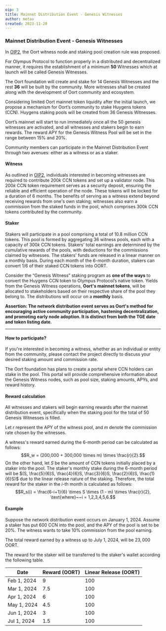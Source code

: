 ```yaml
---
oip: 3
title: Mainnet Distribution Event - Genesis Witnesses
author: metav
created: 2023-11-20
---
```


### Mainnet Distribution Event - Genesis Witnesses

In [OIP2](https://github.com/oort-tech/OIPs/blob/master/OIPS/oip-2.md), the Oort witness node and staking pool creation rule was proposed. 

For Olympus Protocol to function properly in a distributed and decentralized manner, it requires the establishment of a minimum **50** Witnesses which at launch will be called Genesis Witnesses. 

The Oort foundation will create and stake for 14 Genesis Witnesses and the rest **36** will be built by the community. More witnesses shall be created along with the development of Oort community and ecosystem.

Considering limited Oort mainnet token liquidity after the initial launch, we propose a mechanism for Oort’s community to stake Huygens tokens (CCN). Huygens staking pools will be created from 36 Genesis Witnesses. 

Oort’s mainnet will start to run immediately once all the 50 genesis witnesses are activated, and all witnesses and stakers begin to earn rewards. The reward APY for the Genesis Witness Pool will be set in the range between 15% and 20%.

Community members can participate in the Mainnet Distribution Event through two avenues: either as a witness or as a staker.

#### Witness
As outlined in [OIP2](https://github.com/oort-tech/OIPs/blob/master/OIPS/oip-2.md), individuals interested in becoming witnesses are required to contribute $200k$ CCN tokens and set up a validator node. This $200k$ CCN token requirement serves as a security deposit, ensuring the reliable and efficient operation of the node. These tokens will be locked for a duration of 6 months. The benefits of serving as a witness extend beyond receiving rewards from one's own staking; witnesses also earn a commission from the staked funds in the pool, which comprises $300k$ CCN tokens contributed by the community.

#### Staker
Stakers will participate in a pool comprising a total of 10.8 million CCN tokens. This pool is formed by aggregating 36 witness pools, each with a capacity of $300k$ CCN tokens. Stakers' total earnings are determined by the cumulative rewards of the pools, with deductions for the commissions claimed by witnesses. The stakers' funds are released in a linear manner on a monthly basis. During each month of the 6-month duration, stakers can convert 1/6 of their staked CCN tokens into OORT.

Consider the “Genesis Witness” staking program as **one of the ways** to convert the Huygens CCN token to Olympus Protocol’s native token. Yields from the Genesis Witness operations, **Oort's mainnet tokens**, will be allocated to stakeholders based on their respective share of the pool they belong to. The distributions will occur on a **monthly** basis.

**Assertion: The network distribution event serves as Oort's method for encouraging active community participation, hastening decentralization, and promoting early node adoption. It is distinct from both the TGE date and token listing date.**

---
#### How to participate?
If you're interested in becoming a witness, whether as an individual or entity from the community, please contact the project directly to discuss your desired staking amount and commission rate.

The Oort foundation has plans to create a portal where CCN holders can stake in the pool. This portal will provide comprehensive information about the Genesis Witness nodes, such as pool size, staking amounts, APYs, and reward history.

#### Reward calculation
All witnesses and stakers will begin earning rewards after the mainnet distribution event, specifically when the staking pool for the total of 50 Genesis Witnesses is filled.

Let $r$ represent the APY of the witness pool, and $m$ denote the commission rate chosen by the witnesses.

A witness's reward earned during the 6-month period can be calculated as follows: $$R_w = (200,000 + 300,000 \times m) \times \frac{r}{2}.$$ On the other hand, let $S$ be the amount of CCN tokens initially placed by a staker into the pool. The staker's monthly stake during the 6-month period will be $(S, \frac{5}{6}S, \frac{4}{6}S, \frac{3}{6}S, \frac{2}{6}S, \frac{1}{6}S)$ due to the linear release nature of the staking. Therefore, the total reward for the staker in the $i$-th month is calculated as follows: $$R_s(i) = \frac{6-i+1}{6} \times S \times (1 - m) \times \frac{r}{2}, \text{where}~~i = 1,2,3,4,5,6.$$ 

#### Example
Suppose the network distribution event occurs on January 1, 2024. Assume a staker has put $600$ CCN into the pool, and the APY of the pool is set to be 20%. The witness wants to take 10% commission from the pool earning. 

The total reward earned by a witness up to July 1, 2024, will be $23,000$ OORT.

The reward for the staker will be transferred to the staker's wallet according the following table.

| Date | Reward (OORT) | Linear Release (OORT) |
|---|---|---|
| Feb 1, 2024   | 9 | 100 |
| Mar 1, 2024 | 7.5 | 100 | 
| Apr 1, 2024 | 6 | 100 | 
| May 1, 2024 | 4.5 | 100 | 
| Jun 1, 2024 | 3 | 100 | 
| Jul 1, 2024 | 1.5 | 100 | 

